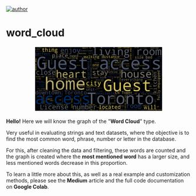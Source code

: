 
[![author](https://img.shields.io/badge/author-gabrielduarte-red.svg)](https://www.linkedin.com/in/gabriel-duarte-671074146/)
# word_cloud
<p align="center">
  <img src="wordcloud_ab.png", width=70% >
</p>

**Hello!**
Here we will know the graph of the "**Word Cloud**" type.

Very useful in evaluating strings and text datasets, where the objective is to find the most common word, phrase, number or letter in the database.


For this, after cleaning the data and filtering, these words are counted and the graph is created where the **most mentioned word** has a larger size, and less mentioned words decrease in this proportion.


To learn a little more about this, as well as a real example and customization methods, please see the **Medium** article and the full code documentation on **Google Colab**.
